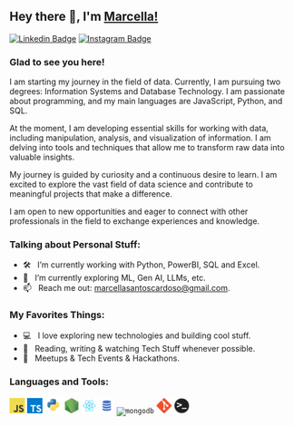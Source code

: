 ## Hey there 👋, I'm [Marcella!](https://github.com/marcellascardoso/)
[![Linkedin Badge](https://img.shields.io/badge/-LinkedIn-0e76a8?style=flat-square&logo=Linkedin&logoColor=white)](https://linkedin.com/in/marcellacardoso)
[![Instagram Badge](https://img.shields.io/badge/-Instagram-e4405f?style=flat-square&logo=Instagram&logoColor=white)](https://instagram.com/marcella.developer/)

### Glad to see you here! 

I am starting my journey in the field of data. Currently, I am pursuing two degrees: Information Systems and Database Technology. I am passionate about programming, and my main languages are JavaScript, Python, and SQL.

At the moment, I am developing essential skills for working with data, including manipulation, analysis, and visualization of information. I am delving into tools and techniques that allow me to transform raw data into valuable insights.

My journey is guided by curiosity and a continuous desire to learn. I am excited to explore the vast field of data science and contribute to meaningful projects that make a difference.

I am open to new opportunities and eager to connect with other professionals in the field to exchange experiences and knowledge.

### Talking about Personal Stuff:

- 🛠 &nbsp; I’m currently working with Python, PowerBI, SQL and Excel.
- 🚀 &nbsp; I’m currently exploring ML, Gen AI, LLMs, etc.
- 📫 &nbsp; Reach me out: marcellasantoscardoso@gmail.com.

### My Favorites Things:

- 💻 &nbsp; I love exploring new technologies and building cool stuff.
- 📰 &nbsp; Reading, writing & watching Tech Stuff whenever possible.
- 🍕 &nbsp; Meetups & Tech Events & Hackathons.

### Languages and Tools:

<code><img height="27" src="https://raw.githubusercontent.com/github/explore/80688e429a7d4ef2fca1e82350fe8e3517d3494d/topics/javascript/javascript.png" alt="javascript"></code>
<code><img height="27" src="https://raw.githubusercontent.com/github/explore/80688e429a7d4ef2fca1e82350fe8e3517d3494d/topics/typescript/typescript.png" alt="typescript"></code>
<code><img height="30" src="https://raw.githubusercontent.com/github/explore/80688e429a7d4ef2fca1e82350fe8e3517d3494d/topics/python/python.png" alt="python"></code>
<code><img height="27" src="https://raw.githubusercontent.com/github/explore/80688e429a7d4ef2fca1e82350fe8e3517d3494d/topics/nodejs/nodejs.png" alt="nodejs"></code>
<code><img height="27" src="https://raw.githubusercontent.com/github/explore/80688e429a7d4ef2fca1e82350fe8e3517d3494d/topics/react/react.png" alt="react"></code>
<code><img height="27" src="https://raw.githubusercontent.com/github/explore/80688e429a7d4ef2fca1e82350fe8e3517d3494d/topics/sql/sql.png" alt="sql"></code>
<code><img height="27" src="https://encrypted-tbn0.gstatic.com/images?q=tbn%3AANd9GcSTTzPAw-55ssm1Im594xYZ9eRQu2JylrkYLg&usqp=CAU" alt="mongodb"></code>
<code><img height="27" src="https://raw.githubusercontent.com/devicons/devicon/master/icons/git/git-original.svg" alt="git"></code>
<code><img height="27" src="https://raw.githubusercontent.com/github/explore/80688e429a7d4ef2fca1e82350fe8e3517d3494d/topics/terminal/terminal.png" alt="terminal"></code>
</div>


